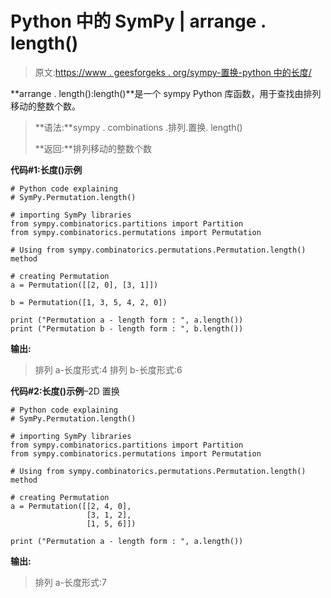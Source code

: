 # Python 中的 SymPy | arrange . length()

> 原文:[https://www . geesforgeks . org/sympy-置换-python 中的长度/](https://www.geeksforgeeks.org/sympy-permutation-length-in-python/)

**arrange . length():length()**是一个 sympy Python 库函数，用于查找由排列移动的整数个数。

> **语法:**sympy . combinations .排列.置换. length()
> 
> **返回:**排列移动的整数个数

**代码#1:长度()示例**

```
# Python code explaining
# SymPy.Permutation.length()

# importing SymPy libraries
from sympy.combinatorics.partitions import Partition
from sympy.combinatorics.permutations import Permutation

# Using from sympy.combinatorics.permutations.Permutation.length() method 

# creating Permutation
a = Permutation([[2, 0], [3, 1]])

b = Permutation([1, 3, 5, 4, 2, 0])

print ("Permutation a - length form : ", a.length())
print ("Permutation b - length form : ", b.length())
```

**输出:**

> 排列 a-长度形式:4
> 排列 b-长度形式:6

**代码#2:长度()示例**–2D 置换

```
# Python code explaining
# SymPy.Permutation.length()

# importing SymPy libraries
from sympy.combinatorics.partitions import Partition
from sympy.combinatorics.permutations import Permutation

# Using from sympy.combinatorics.permutations.Permutation.length() method 

# creating Permutation
a = Permutation([[2, 4, 0], 
                 [3, 1, 2],
                 [1, 5, 6]])

print ("Permutation a - length form : ", a.length())
```

**输出:**

> 排列 a-长度形式:7